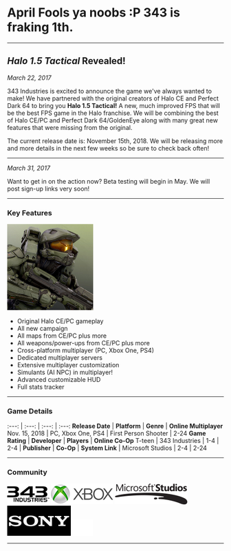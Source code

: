 <h1>April Fools ya noobs :P 343 is fraking 1th.</h1>

***

## _Halo 1.5 Tactical_ Revealed!

_March 22, 2017_

343 Industries is excited to announce the game we've always wanted to make! We have partnered with the original creators of Halo CE and Perfect Dark 64 to bring you **Halo 1.5 Tactical!** A new, much improved FPS that will be the best FPS game in the Halo franchise. We will be combining the best of Halo CE/PC and Perfect Dark 64/GoldenEye along with many great new features that were missing from the original. 

The current release date is: November 15th, 2018. We will be releasing more and more details in the next few weeks so be sure to check back often!

***

_March 31, 2017_

Want to get in on the action now? Beta testing will begin in May. We will post sign-up links very soon!

***

### Key Features
<div>
	<div id="sidepic">
		<img src="/images/mc.jpg">
	</div>
	<div>
		<ul>
			<li>Original Halo CE/PC gameplay</li>
			<li>All new campaign</li>
			<li>All maps from CE/PC plus more</li>
			<li>All weapons/power-ups from CE/PC plus more</li>
			<li>Cross-platform multiplayer (PC, Xbox One, PS4)</li>
			<li>Dedicated multiplayer servers</li>
			<li>Extensive multiplayer customization</li>
			<li>Simulants (AI NPC) in multiplayer!</li>
			<li>Advanced customizable HUD</li>
			<li>Full stats tracker</li>
		</ul>
	</div>
</div>

***

### Game Details

:---: | :---: | :---: | :---:
**Release Date** | **Platform** | **Genre** | **Online Multiplayer**
Nov. 15, 2018 | PC, Xbox One, PS4 | First Person Shooter | 2-24
**Game Rating** | **Developer** | **Players** | **Online Co-Op**
T-teen | 343 Industries | 1-4 | 2-4
 | **Publisher** | **Co-Op** | **System Link**
 | Microsoft Studios | 2-4 | 2-24

***

### Community

<div>
	<div class="greybackground">
		<a href="https://www.facebook.com/Halo"><i class="fa fa-facebook-official fa-3x"></i></a>
		<a href="https://twitter.com/Halo"><i class="fa fa-twitter fa-3x"></i></a>
		<a href="http://www.youtube.com/user/HaloWaypoint"><i class="fa fa-youtube fa-3x"></i></a>
		<a href="http://www.twitch.tv/halo"><i class="fa fa-twitch fa-3x"></i></a>
		<a href="http://instagram.com/halo"><i class="fa fa-instagram fa-3x"></i></a>
	</div>
	<div class="greybackground">
		<a href="http://www.halowaypoint.com/"><img src="/images/343.png"></a>
		<a href="http://www.xbox.com/"><img src="/images/xbox.png"></a>
		<a href="http://www.microsoft.com/games"><img src="/images/microsoft.png"></a>
		<a href="http://www.sony.com/electronics/playstation"><img src="/images/sony.jpg"></a>
		<a href="http://www.playstation.com"><img src="/images/ps.png"></a>
	</div>
</div>

***
